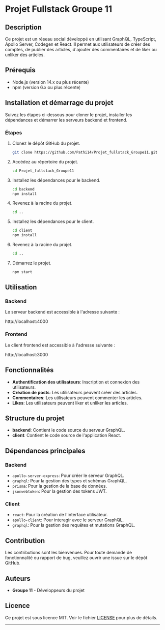 # Projet Fullstack Groupe 11

## Description

Ce projet est un réseau social développé en utilisant GraphQL, TypeScript, Apollo Server, Codegen et React. Il permet aux utilisateurs de créer des comptes, de publier des articles, d'ajouter des commentaires et de liker ou unliker des articles.

## Prérequis

- Node.js (version 14.x ou plus récente)
- npm (version 6.x ou plus récente)

## Installation et démarrage du projet

Suivez les étapes ci-dessous pour cloner le projet, installer les dépendances et démarrer les serveurs backend et frontend.

### Étapes

1. Clonez le dépôt GitHub du projet.
    ```bash
    git clone https://github.com/Pathi14/Projet_fullstack_Groupe11.git
    ```

2. Accédez au répertoire du projet.
    ```bash
    cd Projet_fullstack_Groupe11
    ```

3. Installez les dépendances pour le backend.
    ```bash
    cd backend
    npm install
    ```

4. Revenez à la racine du projet.
    ```bash
    cd ..
    ```

5. Installez les dépendances pour le client.
    ```bash
    cd client
    npm install
    ```

6. Revenez à la racine du projet.
    ```bash
    cd ..
    ```

7. Démarrez le projet.
    ```bash
    npm start
    ```

## Utilisation

### Backend

Le serveur backend est accessible à l'adresse suivante :

http://localhost:4000


### Frontend

Le client frontend est accessible à l'adresse suivante :

http://localhost:3000


## Fonctionnalités

- **Authentification des utilisateurs**: Inscription et connexion des utilisateurs.
- **Création de posts**: Les utilisateurs peuvent créer des articles.
- **Commentaires**: Les utilisateurs peuvent commenter les articles.
- **Likes**: Les utilisateurs peuvent liker et unliker les articles.

## Structure du projet

- **backend**: Contient le code source du serveur GraphQL.
- **client**: Contient le code source de l'application React.

## Dépendances principales

### Backend

- `apollo-server-express`: Pour créer le serveur GraphQL.
- `graphql`: Pour la gestion des types et schémas GraphQL.
- `prisma`: Pour la gestion de la base de données.
- `jsonwebtoken`: Pour la gestion des tokens JWT.

### Client

- `react`: Pour la création de l'interface utilisateur.
- `apollo-client`: Pour interagir avec le serveur GraphQL.
- `graphql`: Pour la gestion des requêtes et mutations GraphQL.

## Contribution

Les contributions sont les bienvenues. Pour toute demande de fonctionnalité ou rapport de bug, veuillez ouvrir une issue sur le dépôt GitHub.

## Auteurs

- **Groupe 11** - Développeurs du projet

## Licence

Ce projet est sous licence MIT. Voir le fichier [LICENSE](LICENSE) pour plus de détails.

---